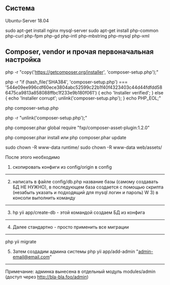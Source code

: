 Система
-------------------
Ubuntu-Server 18.04

sudo apt-get install nginx mysql-server sudo apt-get install php-common php-curl php-fpm php-gd php-intl php-mbstring php-mysql php-xml


Composer, vendor и прочая первоначальная настройка
-------------------
 php -r "copy('https://getcomposer.org/installer', 'composer-setup.php');"
 
 php -r "if (hash_file('SHA384', 'composer-setup.php') === '544e09ee996cdf60ece3804abc52599c22b1f40f4323403c44d44fdfdd586475ca9813a858088ffbc1f233e9b180f061') { echo 'Installer verified'; } else { echo 'Installer corrupt'; unlink('composer-setup.php'); } echo PHP_EOL;"
 
 php composer-setup.php
 
 php -r "unlink('composer-setup.php');"
 
 php composer.phar global require "fxp/composer-asset-plugin:1.2.0"
 
 php composer.phar install или php composer.phar update
 
 sudo chown -R www-data runtime/ sudo chown -R www-data web/assets/
 
 После этого необходимо
 
 1) скопировать конфиги из config/origin в config
 -----
 2) написать в файле config/db.php название базы (самому создавать БД НЕ НУЖНО), в последующем база создается с помощью скрипта (незабыть указать и подходящий для mysql логин и пароль) W 3) в консоли выполнить команду
 -----
 3) hp yii app/create-db - этой командой создаем БД из конфига 
 -----
 4) Далее стандартно - просто применить все миграции
 ------
 php yii migrate
 
 5) Затем создадим админа системы php yii app/add-admin "admin-email@email.com"
  ------
 Примечание: админка вынесена в отдельный модуль modules/admin (доступ через http://bla-bla.foo/admin)